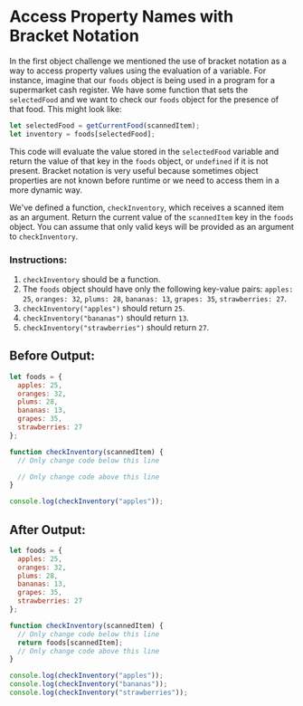# Access Property Names with Bracket Notation

In the first object challenge we mentioned the use of bracket notation as a way to access property values using the evaluation of a variable. For instance, imagine that our `foods` object is being used in a program for a supermarket cash register. We have some function that sets the `selectedFood` and we want to check our `foods` object for the presence of that food. This might look like:

```javascript
let selectedFood = getCurrentFood(scannedItem);
let inventory = foods[selectedFood];
```

This code will evaluate the value stored in the `selectedFood` variable and return the value of that key in the `foods` object, or `undefined` if it is not present. Bracket notation is very useful because sometimes object properties are not known before runtime or we need to access them in a more dynamic way.

We've defined a function, `checkInventory`, which receives a scanned item as an argument. Return the current value of the `scannedItem` key in the `foods` object. You can assume that only valid keys will be provided as an argument to `checkInventory`.

### Instructions:
1. `checkInventory` should be a function.
2. The `foods` object should have only the following key-value pairs: `apples: 25`, `oranges: 32`, `plums: 28`, `bananas: 13`, `grapes: 35`, `strawberries: 27`.
3. `checkInventory("apples")` should return `25`.
4. `checkInventory("bananas")` should return `13`.
5. `checkInventory("strawberries")` should return `27`.

## Before Output:
```javascript
let foods = {
  apples: 25,
  oranges: 32,
  plums: 28,
  bananas: 13,
  grapes: 35,
  strawberries: 27
};

function checkInventory(scannedItem) {
  // Only change code below this line

  // Only change code above this line
}

console.log(checkInventory("apples"));
```

## After Output:
```javascript
let foods = {
  apples: 25,
  oranges: 32,
  plums: 28,
  bananas: 13,
  grapes: 35,
  strawberries: 27
};

function checkInventory(scannedItem) {
  // Only change code below this line
  return foods[scannedItem];
  // Only change code above this line
}

console.log(checkInventory("apples"));
console.log(checkInventory("bananas"));
console.log(checkInventory("strawberries"));

```